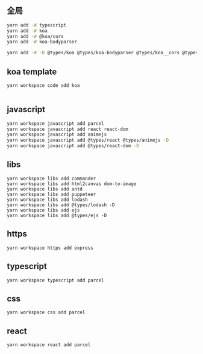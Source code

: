 ## 全局

```sh
yarn add -W typescript
yarn add -W koa
yarn add -W @koa/cors
yarn add -W koa-bodyparser

yarn add -W -D @types/koa @types/koa-bodyparser @types/koa__cors @types/node nodemon tslib ts-node
```


## koa template

```sh
yarn workspace code add koa
```

```sh

```

## javascript

```sh
yarn workspace javascript add parcel
yarn workspace javascript add react react-dom
yarn workspace javascript add animejs
yarn workspace javascript add @types/react @types/animejs -D
yarn workspace javascript add @types/react-dom -D
```

## libs

```
yarn workspace libs add commander
yarn workspace libs add html2canvas dom-to-image
yarn workspace libs add antd
yarn workspace libs add puppeteer
yarn workspace libs add lodash
yarn workspace libs add @types/lodash -D
yarn workspace libs add ejs
yarn workspace libs add @types/ejs -D
```

## https

```
yarn workspace https add express
```

## typescript

```
yarn workspace typescript add parcel
```

## css

```
yarn workspace css add parcel
```

## react

```
yarn workspace react add parcel
```